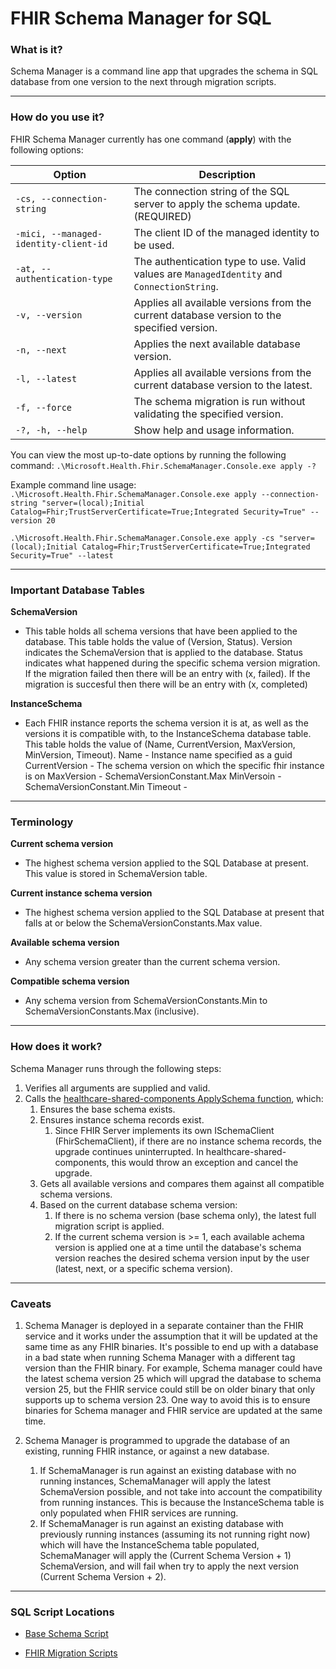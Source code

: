 # FHIR Schema Manager for SQL

### What is it?
Schema Manager is a command line app that upgrades the schema in SQL database from one version to the next through migration scripts.

------------

### How do you use it?
FHIR Schema Manager currently has one command (**apply**) with the following options:

| Option | Description |
| ------------ | ------------ |
| `-cs, --connection-string` | The connection string of the SQL server to apply the schema update. (REQUIRED) |
| `-mici, --managed-identity-client-id` | The client ID of the managed identity to be used. |
| `-at, --authentication-type` | The authentication type to use. Valid values are `ManagedIdentity` and `ConnectionString`. |
| `-v, --version` | Applies all available versions from the current database version to the specified version. |
| `-n, --next` | Applies the next available database version. |
| `-l, --latest` | Applies all available versions from the current database version to the latest. |
| `-f, --force` | The schema migration is run without validating the specified version. |
| `-?, -h, --help` | Show help and usage information. |

You can view the most up-to-date options by running the following command:
`.\Microsoft.Health.Fhir.SchemaManager.Console.exe apply -?`

Example command line usage:
`.\Microsoft.Health.Fhir.SchemaManager.Console.exe apply --connection-string "server=(local);Initial Catalog=Fhir;TrustServerCertificate=True;Integrated Security=True" --version 20`

`.\Microsoft.Health.Fhir.SchemaManager.Console.exe apply -cs "server=(local);Initial Catalog=Fhir;TrustServerCertificate=True;Integrated Security=True" --latest`

------------

### Important Database Tables

**SchemaVersion**
- This table holds all schema versions that have been applied to the database. This table holds the value of (Version, Status). Version indicates the SchemaVersion that is applied to the database. Status indicates what happened during the specific schema version migration. If the migration failed then there will be an entry with (x, failed). If the migration is succesful then there will be an entry with (x, completed)

**InstanceSchema**
- Each FHIR instance reports the schema version it is at, as well as the versions it is compatible with, to the InstanceSchema database table. This table holds the value of (Name, CurrentVersion, MaxVersion, MinVersion, Timeout). 
Name - Instance name specified as a guid
CurrentVersion - The schema version on which the specific fhir instance is on
MaxVersion - SchemaVersionConstant.Max
MinVersoin - SchemaVersionConstant.Min
Timeout - 

------------

### Terminology

**Current schema version**
- The highest schema version applied to the SQL Database at present. This value is stored in SchemaVersion table.

**Current instance schema version**
- The highest schema version applied to the SQL Database at present that falls at or below the SchemaVersionConstants.Max value.

**Available schema version**
- Any schema version greater than the current schema version.

**Compatible schema version**
- Any schema version from SchemaVersionConstants.Min to SchemaVersionConstants.Max (inclusive).

------------

### How does it work?

Schema Manager runs through the following steps:
1. Verifies all arguments are supplied and valid.
2. Calls the [healthcare-shared-components ApplySchema function](https://github.com/microsoft/healthcare-shared-components/blob/main/src/Microsoft.Health.SqlServer/Features/Schema/Manager/SqlSchemaManager.cs#L53), which:
	1. Ensures the base schema exists.
	2. Ensures instance schema records exist.
		1. Since FHIR Server implements its own ISchemaClient (FhirSchemaClient), if there are no instance schema records, the upgrade continues uninterrupted. In healthcare-shared-components, this would throw an exception and cancel the upgrade.
	3. Gets all available versions and compares them against all compatible schema versions.
	4. Based on the current database schema version:
		1. If there is no schema version (base schema only), the latest full migration script is applied.
		2. If the current schema version is >= 1, each available achema version is applied one at a time until the database's schema version reaches the desired schema version input by the user (latest, next, or a specific schema version).

------------

### Caveats

1. Schema Manager is deployed in a separate container than the FHIR service and it works under the assumption that it will be updated at the same time as any FHIR binaries. It's possible to end up with a database in a bad state when running Schema Manager with a different tag version than the FHIR binary. For example, Schema manager could have the latest schema version 25 which will upgrad the database to schema version 25, but the FHIR service could still be on older binary that only supports up to schema version 23. One way to avoid this is to ensure binaries for Schema manager and FHIR service are updated at the same time.

2. Schema Manager is programmed to upgrade the database of an existing, running FHIR instance, or against a new database. 
	1. If SchemaManager is run against an existing database with no running instances, SchemaManager will apply the latest SchemaVersion possible, and not take into account the compatibility from running instances. This is because the InstanceSchema table is only populated when FHIR services are running.
	2. If SchemaManager is run against an existing database with previously running instances (assuming its not running right now) which will have the InstanceSchema table populated, SchemaManager will apply the (Current Schema Version + 1) SchemaVersion, and will fail when try to apply the next version (Current Schema Version + 2).

------------

### SQL Script Locations

- [Base Schema Script](https://github.com/microsoft/healthcare-shared-components/blob/main/src/Microsoft.Health.SqlServer/Features/Schema/Migrations/BaseSchema.sql)

- [FHIR Migration Scripts](https://github.com/microsoft/fhir-server/tree/main/src/Microsoft.Health.Fhir.SqlServer/Features/Schema/Migrations)
